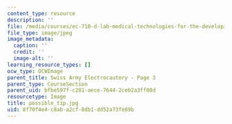 ```yaml
---
content_type: resource
description: ''
file: /media/courses/ec-710-d-lab-medical-technologies-for-the-developing-world-spring-2010/8f70f4e4c8aba2cf8db1dd52a73fe89b_possible_tip.jpg
file_type: image/jpeg
image_metadata:
  caption: ''
  credit: ''
  image-alt: ''
learning_resource_types: []
ocw_type: OCWImage
parent_title: Swiss Army Electrocautery - Page 3
parent_type: CourseSection
parent_uid: bfbe597f-c281-aece-7644-2ceb2a3ff08d
resourcetype: Image
title: possible_tip.jpg
uid: 8f70f4e4-c8ab-a2cf-8db1-dd52a73fe89b
---
```

